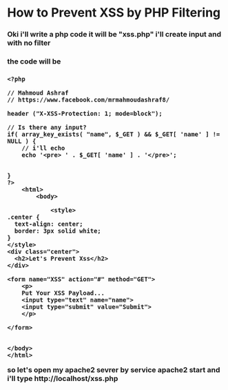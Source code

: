 # How to Prevent XSS by PHP Filtering

<h3>Oki i'll write a php code it will be "xss.php" i'll create input and with no filter<h3>

<h3>the code will be<h3>


```
<?php

// Mahmoud Ashraf
// https://www.facebook.com/mrmahmoudashraf8/

header ("X-XSS-Protection: 1; mode=block");

// Is there any input?
if( array_key_exists( "name", $_GET ) && $_GET[ 'name' ] != NULL ) {
    // i'll echo
    echo '<pre> ' . $_GET[ 'name' ] . '</pre>';


}
?> 
	<html>
		<body>
			
			<style>
.center {
  text-align: center;
  border: 3px solid white;
}
</style>
<div class="center">
  <h2>Let's Prevent Xss</h2>
</div>

<form name="XSS" action="#" method="GET">
    <p>
	Put Your XSS Payload...
	<input type="text" name="name">
	<input type="submit" value="Submit">
    </p>

</form>


</body>
</html>

```
so let's open my apache2 sevrer by **service apache2 start** and i'll type http://localhost/xss.php

